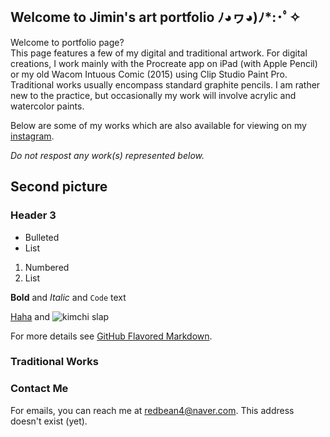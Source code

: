 <br>

## Welcome to Jimin's art portfolio ﾉ◕ヮ◕)ﾉ*:･ﾟ✧

Welcome to portfolio page?
<br>
This page features a few of my digital and traditional artwork. For digital creations, I work mainly with the Procreate app on iPad (with Apple Pencil) or my old Wacom Intuous Comic (2015) using Clip Studio Paint Pro. Traditional works usually encompass standard graphite pencils. I am rather new to the practice, but occasionally my work will involve acrylic and watercolor paints. 

Below are some of my works which are also available for viewing on my [instagram](https://www.instagram.com/tteoksoonie/).

_Do not respost any work(s) represented below._

## Second picture
### Header 3

- Bulleted
- List

1. Numbered
2. List

**Bold** and _Italic_ and `Code` text

[Haha](https://i.pinimg.com/474x/ff/5c/d5/ff5cd590b70f429a02d14d8780d10af7.jpg) and 
![kimchi slap](https://i.pinimg.com/474x/ff/5c/d5/ff5cd590b70f429a02d14d8780d10af7.jpg)

For more details see [GitHub Flavored Markdown](https://guides.github.com/features/mastering-markdown/).

### Traditional Works

### Contact Me

For emails, you can reach me at redbean4@naver.com.
This address doesn't exist (yet).

